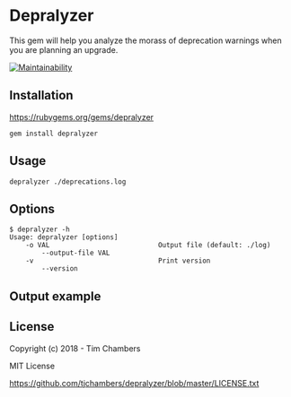 # Depralyzer

This gem will help you analyze the morass of deprecation warnings when you are planning an upgrade.

[![Maintainability](https://api.codeclimate.com/v1/badges/f4a2577cd12ddb9c75ff/maintainability)](https://codeclimate.com/github/tjchambers/depralyzer/maintainability)

## Installation

https://rubygems.org/gems/depralyzer

    gem install depralyzer

## Usage

    depralyzer ./deprecations.log

## Options

```
$ depralyzer -h
Usage: depralyzer [options]
    -o VAL                           Output file (default: ./log)
        --output-file VAL
    -v                               Print version
        --version
```

## Output example


## License

Copyright (c) 2018 - Tim Chambers

MIT License

https://github.com/tjchambers/depralyzer/blob/master/LICENSE.txt

